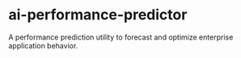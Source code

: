 # ai-performance-predictor
A performance prediction utility to forecast and optimize enterprise application behavior.
